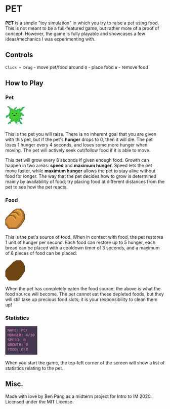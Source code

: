 # PET

**PET** is a simple "toy simulation" in which you try to raise a pet using food. This is not meant to be a full-featured game, but rather more of a proof of concept. However, the game is fully playable and showcases a few ideas/mechanics I was experimenting with.

## Controls

`Click + Drag` - move pet/food around
`Q` - place food
`W` - remove food

## How to Play

### Pet

![pet](media/slime.png)

This is the pet you will raise. There is no inherent goal that you are given with this pet, but if the pet's **hunger** drops to 0, then it will die. The pet loses 1 hunger every 4 seconds, and loses some more hunger when moving. The pet will actively seek out/follow food if it is able to move.

This pet will grow every 8 seconds if given enough food. Growth can happen in two areas: **speed** and **maximum hunger**. Speed lets the pet move faster, while **maximum hunger** allows the pet to stay alive without food for longer. The way that the pet decides how to grow is determined mainly by availability of food; try placing food at different distances from the pet to see how the pet reacts.

### Food

![food](media/bread.png)

This is the pet's source of food. When in contact with food, the pet restores 1 unit of hunger per second. Each food can restore up to 5 hunger, each bread can be placed with a cooldown timer of 3 seconds, and a maximum of 8 pieces of food can be placed.

![depleted food](media/brdead.png)

When the pet has completely eaten the food source, the above is what the food source will become. The pet cannot eat these depleted foods, but they will still take up precious food slots; it is your responsibility to clean them up!

### Statistics

![stats](media/stats.png)

When you start the game, the top-left corner of the screen will show a list of statistics relating to the pet.

## Misc.

Made with love by Ben Pang as a midterm project for Intro to IM 2020. Licensed under the MIT License.
